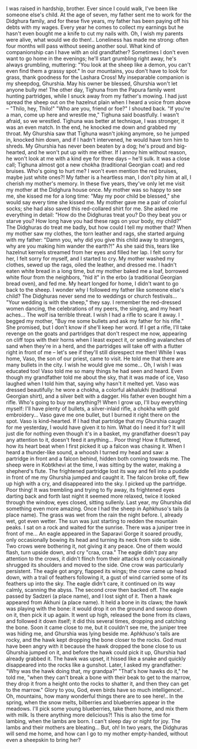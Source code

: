 I was raised in hardship, brother.
Ever since I could walk, I've been like someone else's child. 
At the age of seven, my father sent me to work for the Didghura family, and for these five years, my father has been paying off his debts with my wages. 
Every year he comes to collect my earnings
but he hasn't even bought me a knife to cut my nails with. 
Oh, I wish my parents were alive, what would we do then!..
Loneliness has made me strong: often four months will pass without seeing another soul. What kind of companionship can I have with an old grandfather? 
Sometimes I don't even want to go home in the evenings; he'll start grumbling right away, he's always grumbling, muttering: "You look at the sheep like a demon, you can't even find them a grassy spot."
In our mountains, you don't have to look for grass, thank goodness for the Lashara Cross!
My inseparable companion is my sheepdog, Ghurshia. 
May his owner be blessed, Ghurshia won't let anyone bully me! 
The other day, Tighuna from the Papura family went hunting partridges, while I snuck away from my father's mowing. 
I had just spread the sheep out on the hazelnut plain when I heard a voice from above – "Thilo, hey, Thilo!"
"Who are you, friend or foe?" I shouted back.
"If you're a man, come up here and wrestle me," Tighuna said boastfully. 
I wasn't afraid, so we wrestled. 
Tighuna was better at technique, I was stronger, it was an even match. 
In the end, he knocked me down and grabbed my throat.
My Ghurshia saw that Tighuna wasn't joking anymore, so he jumped in, knocked him down, and if I hadn't intervened, he would have torn him to shreds.
My Ghurshia has never been beaten by a dog; he's proud and big-hearted, and he won't put up with me either. If I annoy him without reason, he won't look at me with a kind eye for three days – he'll sulk. 
It was a close call; Tighuna almost got a new chokha (traditional Georgian coat) and red bruises. 
Who's going to hurt me? I won't even mention the red bruises, maybe just white ones?!
My father is a heartless man, I don't pity him at all, I cherish my mother's memory. 
In these five years, they've only let me visit my mother at the Didghura house once.
My mother was so happy to see me, she kissed me for a long time: "May my poor child be blessed," she would say every time she kissed me.
My mother gave me a pair of colorful socks; she had also saved this red-collared shirt for me.
She asked me everything in detail: "How do the Didghuras treat you? Do they beat you or starve you? 
How long have you had these rags on your body, my child?" 
The Didghuras do treat me badly, but how could I tell my mother that? 
When my mother saw my clothes, the torn leather and rags, she started arguing with my father: "Damn you, why did you give this child away to strangers, 
why are you making him wander the earth?!" As she said this, tears like hazelnut kernels streamed from her eyes and filled her lap.
I felt sorry for her, I felt sorry for myself, and I started to cry.
My mother washed my clothes, sewed up the rags, oiled the leather, and dressed me. 
I hadn't eaten white bread in a long time, but my mother baked me a loaf, borrowed white flour from the neighbors, "hid it" in the erbo (a traditional Georgian bread oven), and fed me. 
My heart longed for home, I didn't want to go back to the sheep. 
I wonder why I followed my father like someone else's child? 
The Didghuras never send me to weddings or church festivals... 
"Your wedding is with the sheep," they say. 
I remember the red-dressed women dancing, the celebrations of my peers, the singing, and my heart aches...
The wolf isa terrible threat. 
I wish I had a rifle to scare it away. 
I begged my mother, "Buy me some bullets and ask my father for his rifle." 
She promised, but I don't know if she'll keep her word.
If I get a rifle, I'll take revenge on the goats and partridges that don't respect me now, appearing on cliff tops with their horns when I least expect it, or sending avalanches of sand when they're in a herd, and the partridges will take off with a flutter right in front of me – let's see if they'll still disrespect me then!
While I was home, Vaso, the son of our priest, came to visit. 
He told me that there are many bullets in the city. I wish he would give me some...
Oh, I wish I was educated too! 
Vaso told me so many things he had seen and heard.
Even though my grandfather told me about the sky, that it was made of ice, Vaso laughed when I told him that, saying why hasn't it melted yet.
Vaso was dressed beautifully: he wore a chokha, a colorful akhalukhi (traditional Georgian shirt), and a silver belt with a dagger. 
His father even bought him a rifle. 
Who's going to buy me anything?! 
When I grow up, I'll buy everything myself: I'll have plenty of bullets, a silver-inlaid rifle, a chokha with gold embroidery...
Vaso gave me one bullet, but I burned it right there on the spot.
Vaso is kind-hearted. 
If I had that partridge that my Ghurshia caught for me yesterday, I would have given it to him. 
What do I need it for? 
It will just die for nothing
even though it's in a basket, my grandfather doesn't pay any attention to it, doesn't feed it anything...
Poor thing! 
How it fluttered, how its heart beat when I first picked it up
a falcon was chasing it.
When I heard a thunder-like sound, a whoosh
I turned my head and saw: a partridge in front and a falcon behind, hidden
both coming towards me. 
The sheep were in Kobtkhevi at the time, I was sitting by the water, making a shepherd's flute. 
The frightened partridge lost its way and fell into a puddle in front of me
my Ghurshia jumped and caught it. 
The falcon broke off, flew up high with a cry, and disappeared into the sky. 
I picked up the partridge.
Poor thing! 
It was trembling and trying to fly away, its frightened eyes darting back and forth
last night it seemed more relaxed, twice it looked through the window, eyes closed, sitting sullenly.
Last year, my Ghurshia did something even more amazing. 
Once I had the sheep in Aphkhuso's tails (a place name). 
The grass was wet from the rain the night before. 
I, already wet, got even wetter. 
The sun was just starting to redden the mountain peaks. 
I sat on a rock and waited for the sunrise. 
There was a juniper tree in front of me... 
An eagle appeared in the Saparavi Gorge
it soared proudly, only occasionally bowing its head and turning its neck from side to side. 
Two crows were bothering it, not giving it any peace.
One of them would flash, turn upside down, and cry "craa, craa." 
The eagle didn't pay any attention to the crows, it didn't flinch from their attacks
it only occasionally shrugged its shoulders and moved to the side. 
One crow was particularly persistent. 
The eagle got angry, flapped its wings; the crow came up head down, with a trail of feathers following it, a gust of wind carried some of its feathers up into the sky. 
The eagle didn't care, it continued on its way calmly, scanning the abyss. 
The second crow then backed off. 
The eagle passed by Sadzeri (a place name), and I lost sight of it.
Then a hawk appeared from Akhuni (a place name). 
It held a bone in its claws; the hawk was playing with the bone: it would drop it on the ground and swoop down on it, then pick it up again. 
It went up high, released the bone from its claws, and followed it down itself; it did this several times, dropping and catching the bone.
Soon it came close to me, but it couldn't see me, the juniper tree was hiding me, and Ghurshia was lying beside me. 
Aphkhuso's tails are rocky, and the hawk kept dropping the bone closer to the rocks. 
God must have been angry with it because the hawk dropped the bone close to us
Ghurshia jumped on it, and before the hawk could pick it up, Ghurshia had already grabbed it. 
The hawk was upset, it hissed like a snake and quickly disappeared into the rocks like a gunshot.
Later, I asked my grandfather: "Why was the hawk doing that, my grandpa?" 
"That's how hawks do it," he told me, "when they can't break a bone with their beak to get to the marrow, they drop it from a height onto the rocks to shatter it, and then they can get to the marrow." 
Glory to you, God, even birds have so much intelligence!.. 
Oh, mountains, how many wonderful things there are to see here!.. 
In the spring, when the snow melts, bilberries and blueberries appear in the meadows. I'll pick some young blueberries, take them home, and mix them with milk. 
Is there anything more delicious?!
This is also the time for lambing, when the lambs are born. 
I can't sleep day or night for joy.
The lambs and their mothers are bleating... 
But, oh! In two years, the Didghuras will send me home, and how can I go to my mother empty-handed, without even a sheepskin to bring her?
